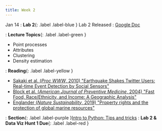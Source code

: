 ```yaml
---
title: Week 2
---
```


Jan 14
: **Lab 2**{: .label .label-blue } Lab 2 Released
  : [Google Doc]()

: **Lecture Topics**{: .label .label-green }
 - Point processes
 - Attributes
 - Clustering
 - Density estimation 

: **Reading**{: .label .label-yellow } 
- [Sakaki et al. (*Proc WWW*, 2010) "Earthquake Shakes Twitter Users: Real-time Event Detection by Social Sensors"][1]
- [Block et al. (*American Journal of Preventive Medicine*, 2004) "Fast Food, Race/Ethnicity, and Income: A Geographic Analysis"][2]
- [Englander (*Nature Sustainability*, 2019) "Property rights and the protection of global marine resources"][3]

: **Section**{: .label .label-purple }[Intro to Python: Tips and tricks](#)
: **Lab 2 & Data Viz Hunt 1 Due**{: .label .label-red }

[1]: https://dl-acm-org.stanford.idm.oclc.org/doi/10.1145/1772690.1772777
[2]: https://www-sciencedirect-com.stanford.idm.oclc.org/science/article/pii/S0749379704001394
[3]: https://www-nature-com.stanford.idm.oclc.org/articles/s41893-019-0389-9

